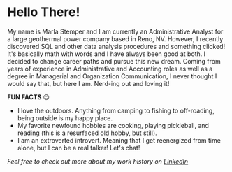 # Hello There!

My name is Marla Stemper and I am currently an Administrative Analyst for a large geothermal power company based in Reno, NV.
However, I recently discovered SQL and other data analysis procedures and something clicked! It's basically math with words and I have always been good at both. 
I decided to change career paths and pursue this new dream. Coming from years of experience in Administrative and Accounting roles as well as a degree in Managerial and Organization Communication, 
I never thought I would say that, but here I am. Nerd-ing out and loving it!

**FUN FACTS** 😊
- I love the outdoors. Anything from camping to fishing to off-roading, being outside is my happy place.
- My favorite newfound hobbies are cooking, playing pickleball, and reading (this is a resurfaced old hobby, but still).
- I am an extroverted introvert. Meaning that I get reenergized from time alone, but I can be a real talker! Let's chat!

*Feel free to check out more about my work history on [LinkedIn](www.linkedin.com/in/marla-stemper-aa1309114)*
